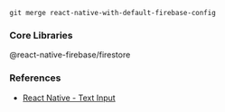 

```
git merge react-native-with-default-firebase-config
```

### Core Libraries
@react-native-firebase/firestore

### References
- [React Native - Text Input](https://reactnative.dev/docs/textinput)
